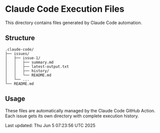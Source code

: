 # Claude Code Execution Files

This directory contains files generated by Claude Code automation.

## Structure

```
.claude-code/
├── issues/
│   ├── issue-1/
│   │   ├── summary.md
│   │   ├── latest-output.txt
│   │   ├── history/
│   │   └── README.md
│   └── ...
└── README.md
```

## Usage

These files are automatically managed by the Claude Code GitHub Action.
Each issue gets its own directory with complete execution history.

Last updated: Thu Jun  5 07:23:56 UTC 2025
